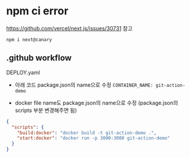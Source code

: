 # npm ci error

https://github.com/vercel/next.js/issues/30731 참고

`npm i next@canary`

## .github workflow

DEPLOY.yaml

- 아래 코드 package.json의 name으로 수정
  `CONTAINER_NAME: git-action-demo`

- docker file name도 package.json의 name으로 수정 (package.json의 scripts 부분 변경해주면 됨)

```json
{
  "scripts": {
    "build:docker": "docker build -t git-action-demo .",
    "start:docker": "docker run -p 3000:3000 git-action-demo"
  }
}
```
